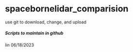 # spacebornelidar_comparision

use git to download, change, and upload


##### Scripts to maintain in github

lin 06/18/2023

